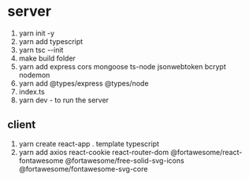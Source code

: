 # server

1. yarn init -y
2. yarn add typescript
3. yarn tsc --init
4. make build folder
5. yarn add express cors mongoose ts-node jsonwebtoken bcrypt nodemon
6. yarn add @types/express @types/node
7. index.ts
8. yarn dev - to run the server

## client

1. yarn create react-app . template typescript
2. yarn add axios react-cookie react-router-dom @fortawesome/react-fontawesome @fortawesome/free-solid-svg-icons @fortawesome/fontawesome-svg-core
